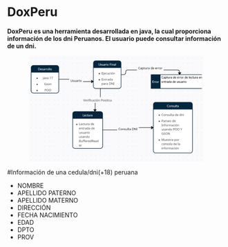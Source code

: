 # DoxPeru

**DoxPeru es una herramienta desarrollada en java, la cual proporciona información de los dni Peruanos. El usuario puede consultar información de un dni.**
<p align="center">
  <img width="80%" height="70%" src="https://github.com/Eduardx-2/DoxPeru/blob/main/dfdPe.png">
</p>

#Información de una cedula/dni(+18) peruana 
- NOMBRE
- APELLIDO PATERNO
- APELLIDO MATERNO
- DIRECCIÓN 
- FECHA NACIMIENTO
- EDAD
- DPTO
- PROV
